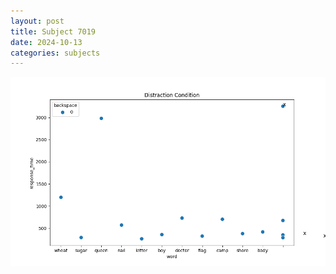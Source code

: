 ```yaml
---
layout: post
title: Subject 7019
date: 2024-10-13
categories: subjects
---
```


![](data/7019/run-10/7019_rt_acc_fuzzy_delay.png)
